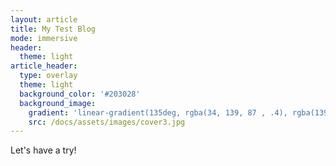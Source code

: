 ```yaml
---
layout: article
title: My Test Blog
mode: immersive
header:
  theme: light
article_header:
  type: overlay
  theme: light
  background_color: '#203028'
  background_image:
    gradient: 'linear-gradient(135deg, rgba(34, 139, 87 , .4), rgba(139, 34, 139, .4))'
    src: /docs/assets/images/cover3.jpg
---
```


Let's have a try!

